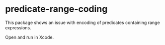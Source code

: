 # predicate-range-coding

This package shows an issue with encoding of predicates containing range expressions.

Open and run in Xcode.

